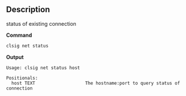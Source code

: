 ## Description
status of existing connection

**Command**

```sh
clsig net status
```
**Output**

```console
Usage: clsig net status host

Positionals:
  host TEXT                   The hostname:port to query status of connection
```
